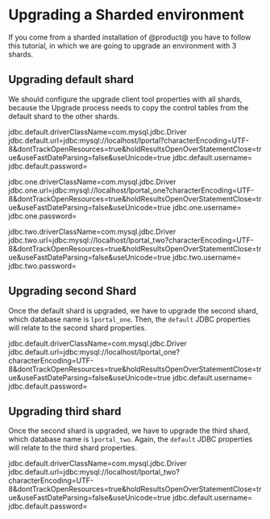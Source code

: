 # Upgrading a Sharded environment [](id=upgrading-sharded-environment)

If you come from a sharded installation of @product@ you have to follow this tutorial, in which we are going to upgrade an environment with 3 shards.

## Upgrading default shard

We should configure the upgrade client tool properties with all shards, because the Upgrade process needs to copy the control tables from the default shard to the other shards.

  jdbc.default.driverClassName=com.mysql.jdbc.Driver
  jdbc.default.url=jdbc:mysql://localhost/lportal?characterEncoding=UTF-8&dontTrackOpenResources=true&holdResultsOpenOverStatementClose=true&useFastDateParsing=false&useUnicode=true
  jdbc.default.username=
  jdbc.default.password=

  jdbc.one.driverClassName=com.mysql.jdbc.Driver
  jdbc.one.url=jdbc:mysql://localhost/lportal_one?characterEncoding=UTF-8&dontTrackOpenResources=true&holdResultsOpenOverStatementClose=true&useFastDateParsing=false&useUnicode=true
  jdbc.one.username=
  jdbc.one.password=

  jdbc.two.driverClassName=com.mysql.jdbc.Driver
  jdbc.two.url=jdbc:mysql://localhost/lportal_two?characterEncoding=UTF-8&dontTrackOpenResources=true&holdResultsOpenOverStatementClose=true&useFastDateParsing=false&useUnicode=true
  jdbc.two.username=
  jdbc.two.password=

## Upgrading second Shard

Once the default shard is upgraded, we have to upgrade the second shard, which database name is `lportal_one`. Then, the `default` JDBC properties will relate to the second shard properties.

  jdbc.default.driverClassName=com.mysql.jdbc.Driver
  jdbc.default.url=jdbc:mysql://localhost/lportal_one?characterEncoding=UTF-8&dontTrackOpenResources=true&holdResultsOpenOverStatementClose=true&useFastDateParsing=false&useUnicode=true
  jdbc.default.username=
  jdbc.default.password=

## Upgrading third shard

Once the second shard is upgraded, we have to upgrade the third shard, which database name is `lportal_two`. Again, the `default` JDBC properties will relate to the third shard properties.

  jdbc.default.driverClassName=com.mysql.jdbc.Driver
  jdbc.default.url=jdbc:mysql://localhost/lportal_two?characterEncoding=UTF-8&dontTrackOpenResources=true&holdResultsOpenOverStatementClose=true&useFastDateParsing=false&useUnicode=true
  jdbc.default.username=
  jdbc.default.password=
